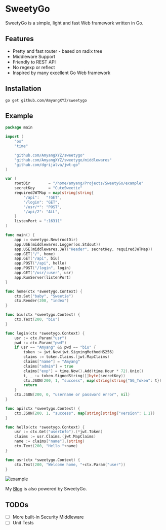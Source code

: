 # SweetyGo

SweetyGo is a simple, light and fast Web framework written in Go. 

## Features

- Pretty and fast router - based on radix tree
- Middleware Support
- Friendly to REST API
- No regexp or reflect
- Inspired by many excellent Go Web framework

## Installation

`go get github.com/AmyangXYZ/sweetygo`

## Example

```go
package main

import (
	"os"
	"time"

	"github.com/AmyangXYZ/sweetygo"
	"github.com/AmyangXYZ/sweetygo/middlewares"
	"github.com/dgrijalva/jwt-go"
)

var (
	rootDir        = "/home/amyang/Projects/SweetyGo/example"
	secretKey      = "CuteSweetie"
	requiredJWTMap = map[string]string{
		"/api":   "!GET",
		"/login": "GET",
		"/usr/*": "POST",
		"/api/2": "ALL",
	}
	listenPort = ":16311"
)

func main() {
	app := sweetygo.New(rootDir)
	app.USE(middlewares.Logger(os.Stdout))
	app.USE(middlewares.JWT("Header", secretKey, requiredJWTMap))
	app.GET("/", home)
	app.GET("/api", biu)
	app.POST("/api", hello)
	app.POST("/login", login)
	app.GET("/usr/:user", usr)
	app.RunServer(listenPort)
}

func home(ctx *sweetygo.Context) {
	ctx.Set("baby", "Sweetie")
	ctx.Render(200, "index")
}

func biu(ctx *sweetygo.Context) {
	ctx.Text(200, "biu")
}

func login(ctx *sweetygo.Context) {
	usr := ctx.Param("usr")
	pwd := ctx.Param("pwd")
	if usr == "Amyang" && pwd == "biu" {
		token := jwt.New(jwt.SigningMethodHS256)
		claims := token.Claims.(jwt.MapClaims)
		claims["name"] = "Amyang"
		claims["admin"] = true
		claims["exp"] = time.Now().Add(time.Hour * 72).Unix()
		t, _ := token.SignedString([]byte(secretKey))
		ctx.JSON(200, 1, "success", map[string]string{"SG_Token": t})
		return
	}
	ctx.JSON(200, 0, "username or password error", nil)
}

func api(ctx *sweetygo.Context) {
	ctx.JSON(200, 1, "success", map[string]string{"version": 1.1})
}

func hello(ctx *sweetygo.Context) {
	usr := ctx.Get("userInfo").(*jwt.Token)
	claims := usr.Claims.(jwt.MapClaims)
	name := claims["name"].(string)
	ctx.Text(200, "Hello "+name)
}

func usr(ctx *sweetygo.Context) {
	ctx.Text(200, "Welcome home, "+ctx.Param("user"))
}


```

![example](https://raw.githubusercontent.com/AmyangXYZ/sweetygo/master/example/example.png)

My [Blog](https://amyang.xyz) is also powered by SweetyGo.

## TODOs

- [ ] More built-in Security Middleware
- [ ] Unit Tests

